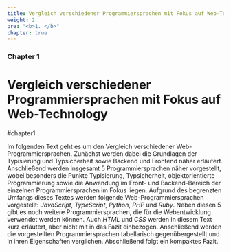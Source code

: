 ```yaml
---
title: Vergleich verschiedener Programmiersprachen mit Fokus auf Web-Technology
weight: 2
pre: "<b>1. </b>"
chapter: true
---
```


### Chapter 1

# Vergleich verschiedener Programmiersprachen mit Fokus auf Web-Technology

#chapter1

Im folgenden Text geht es um den Vergleich verschiedener Web-Programmiersprachen. Zunächst werden dabei die Grundlagen der Typisierung und Typsicherheit sowie Backend und Frontend näher erläutert. Anschließend werden insgesamt 5 Programmiersprachen näher vorgestellt, wobei besonders die Punkte Typisierung, Typsicherheit, objektorientierte Programmierung sowie die Anwendung im Front- und Backend-Bereich der einzelnen Programmiersprachen im Fokus liegen. Aufgrund des begrenzten Umfangs dieses Textes werden folgende Web-Programmiersprachen vorgestellt: _JavaScript_, _TypeScript_, _Python_, _PHP_ und _Ruby_. Neben diesen 5 gibt es noch weitere Programmiersprachen, die für die Webentwicklung verwendet werden können. Auch _HTML_ und _CSS_ werden in diesem Text kurz erläutert, aber nicht mit in das Fazit einbezogen. Anschließend werden die vorgestellten Programmiersprachen tabellarisch gegenübergestellt und in ihren Eigenschaften verglichen. Abschließend folgt ein kompaktes Fazit.